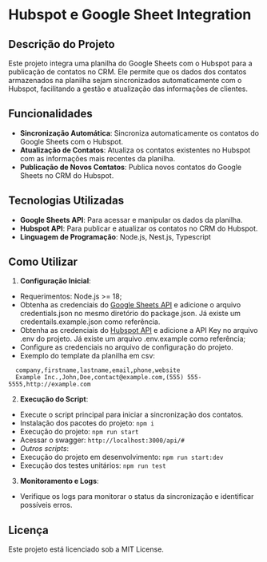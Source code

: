 
# Hubspot e Google Sheet Integration

## Descrição do Projeto
Este projeto integra uma planilha do Google Sheets com o Hubspot para a publicação de contatos no CRM. Ele permite que os dados dos contatos armazenados na planilha sejam sincronizados automaticamente com o Hubspot, facilitando a gestão e atualização das informações de clientes.

## Funcionalidades
- **Sincronização Automática**: Sincroniza automaticamente os contatos do Google Sheets com o Hubspot.
- **Atualização de Contatos**: Atualiza os contatos existentes no Hubspot com as informações mais recentes da planilha.
- **Publicação de Novos Contatos**: Publica novos contatos do Google Sheets no CRM do Hubspot.

## Tecnologias Utilizadas
- **Google Sheets API**: Para acessar e manipular os dados da planilha.
- **Hubspot API**: Para publicar e atualizar os contatos no CRM do Hubspot.
- **Linguagem de Programação**: Node.js, Nest.js, Typescript

## Como Utilizar
 1. **Configuração Inicial**:
 - Requerimentos: Node.js >= 18;
 - Obtenha as credenciais do [Google Sheets API](https://medium.com/@sakkeerhussainp/google-sheet-as-your-database-for-node-js-backend-a79fc5a6edd9) e adicione o arquivo credentials.json no mesmo diretório do package.json. Já existe um credentails.example.json como referência.
  - Obtenha as credenciais do [Hubspot API](https://developers.hubspot.com/docs/api/developer-guides-resources) e adicione a API Key no arquivo .env do projeto. Já existe um arquivo .env.example como referência;
  - Configure as credenciais no arquivo de configuração do projeto.
  - Exemplo do template da planilha em csv:
  ```
    company,firstname,lastname,email,phone,website
    Example Inc.,John,Doe,contact@example.com,(555) 555-5555,http://example.com
  ```

2. **Execução do Script**:
  - Execute o script principal para iniciar a sincronização dos contatos.
  - Instalação dos pacotes do projeto: `npm i`
  - Execução do projeto: `npm run start`
  - Acessar o swagger: `http://localhost:3000/api/#`
  - *Outros scripts*: 
  - Execução do projeto em desenvolvimento: `npm run start:dev`
  - Execução dos testes unitários: `npm run test`

3. **Monitoramento e Logs**:
  - Verifique os logs para monitorar o status da sincronização e identificar possíveis erros.

## Licença
Este projeto está licenciado sob a MIT License.